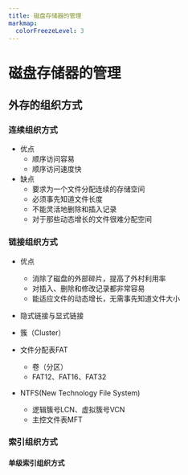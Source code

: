 ```yaml
---
title: 磁盘存储器的管理
markmap:
  colorFreezeLevel: 3
---
```


# 磁盘存储器的管理
## 外存的组织方式
### 连续组织方式
- 优点
    - 顺序访问容易
    - 顺序访问速度快
- 缺点
    - 要求为一个文件分配连续的存储空间
    - 必须事先知道文件长度
    - 不能灵活地删除和插入记录
    - 对于那些动态增长的文件很难分配空间

### 链接组织方式
- 优点
    - 消除了磁盘的外部碎片，提高了外村利用率
    - 对插入、删除和修改记录都非常容易
    - 能适应文件的动态增长，无需事先知道文件大小

- 隐式链接与显式链接
- 簇（Cluster）

- 文件分配表FAT
    - 卷（分区）
    - FAT12、FAT16、FAT32
- NTFS(New Technology File System)
    - 逻辑簇号LCN、虚拟簇号VCN
    - 主控文件表MFT

### 索引组织方式
#### 单级索引组织方式
